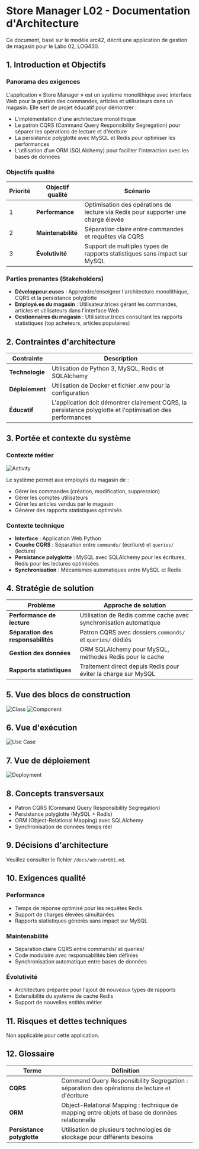 # Store Manager L02 - Documentation d'Architecture
Ce document, basé sur le modèle arc42, décrit une application de gestion de magasin pour le Labo 02, LOG430.

## 1. Introduction et Objectifs

### Panorama des exigences
L'application « Store Manager » est un système monolithique avec interface Web pour la gestion des commandes, articles et utilisateurs dans un magasin. Elle sert de projet éducatif pour démontrer :
- L'implémentation d'une architecture monolithique
- Le patron CQRS (Command Query Responsibility Segregation) pour séparer les opérations de lecture et d'écriture
- La persistance polyglotte avec MySQL et Redis pour optimiser les performances
- L'utilisation d'un ORM (SQLAlchemy) pour faciliter l'interaction avec les bases de données

### Objectifs qualité
| Priorité | Objectif qualité | Scénario |
|----------|------------------|----------|
| 1 | **Performance** | Optimisation des opérations de lecture via Redis pour supporter une charge élevée |
| 2 | **Maintenabilité** | Séparation claire entre commandes et requêtes via CQRS |
| 3 | **Évolutivité** | Support de multiples types de rapports statistiques sans impact sur MySQL |

### Parties prenantes (Stakeholders)
- **Développeur.euses** : Apprendre/enseigner l'architecture monolithique, CQRS et la persistance polyglotte
- **Employé.es du magasin** : Utilisateur.trices gérant les commandes, articles et utilisateurs dans l'interface Web
- **Gestionnaires du magasin** : Utilisateur.trices consultant les rapports statistiques (top acheteurs, articles populaires)

## 2. Contraintes d'architecture

| Contrainte | Description |
|------------|-------------|
| **Technologie** | Utilisation de Python 3, MySQL, Redis et SQLAlchemy |
| **Déploiement** | Utilisation de Docker et fichier .env pour la configuration |
| **Éducatif** | L'application doit démontrer clairement CQRS, la persistance polyglotte et l'optimisation des performances |

## 3. Portée et contexte du système

### Contexte métier
![Activity](activity.png)

Le système permet aux employés du magasin de :
- Gérer les commandes (création, modification, suppression)
- Gérer les comptes utilisateurs
- Gérer les articles vendus par le magasin
- Générer des rapports statistiques optimisés

### Contexte technique
- **Interface** : Application Web Python
- **Couche CQRS** : Séparation entre `commands/` (écriture) et `queries/` (lecture)
- **Persistance polyglotte** : MySQL avec SQLAlchemy pour les écritures, Redis pour les lectures optimisées
- **Synchronisation** : Mécanismes automatiques entre MySQL et Redis

## 4. Stratégie de solution

| Problème | Approche de solution |
|----------|---------------------|
| **Performance de lecture** | Utilisation de Redis comme cache avec synchronisation automatique |
| **Séparation des responsabilités** | Patron CQRS avec dossiers `commands/` et `queries/` dédiés |
| **Gestion des données** | ORM SQLAlchemy pour MySQL, méthodes Redis pour le cache |
| **Rapports statistiques** | Traitement direct depuis Redis pour éviter la charge sur MySQL |

## 5. Vue des blocs de construction
![Class](class.png)
![Component](component.png)

## 6. Vue d'exécution
![Use Case](use_case.png)

## 7. Vue de déploiement
![Deployment](deployment.png)

## 8. Concepts transversaux
- Patron CQRS (Command Query Responsibility Segregation)
- Persistance polyglotte (MySQL + Redis)
- ORM (Object-Relational Mapping) avec SQLAlchemy
- Synchronisation de données temps réel

## 9. Décisions d'architecture
Veuillez consulter le fichier `/docs/adr/adr001.md`.

## 10. Exigences qualité

### Performance
- Temps de réponse optimisé pour les requêtes Redis
- Support de charges élevées simultanées
- Rapports statistiques générés sans impact sur MySQL

### Maintenabilité
- Séparation claire CQRS entre commands/ et queries/
- Code modulaire avec responsabilités bien définies
- Synchronisation automatique entre bases de données

### Évolutivité
- Architecture préparée pour l'ajout de nouveaux types de rapports
- Extensibilité du système de cache Redis
- Support de nouvelles entités métier

## 11. Risques et dettes techniques
Non applicable pour cette application.

## 12. Glossaire

| Terme | Définition |
|-------|------------|
| **CQRS** | Command Query Responsibility Segregation : séparation des opérations de lecture et d'écriture |
| **ORM** | Object-Relational Mapping : technique de mapping entre objets et base de données relationnelle |
| **Persistance polyglotte** | Utilisation de plusieurs technologies de stockage pour différents besoins |